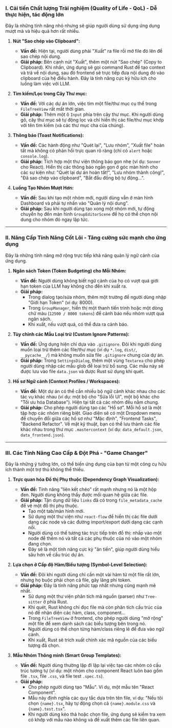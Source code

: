 ### I. Cải tiến Chất lượng Trải nghiệm (Quality of Life - QoL) - Dễ thực hiện, tác động lớn

Đây là những tính năng nhỏ nhưng sẽ giúp người dùng sử dụng ứng dụng mượt mà và hiệu quả hơn rất nhiều.

1.  **Nút "Sao chép vào Clipboard":**

    - **Vấn đề:** Hiện tại, người dùng phải "Xuất" ra file rồi mở file đó lên để sao chép nội dung.
    - **Giải pháp:** Bên cạnh nút "Xuất", thêm một nút "Sao chép" (Copy to Clipboard). Khi nhấn, ứng dụng sẽ gọi command Rust để tạo context và trả về nội dung, sau đó frontend sẽ trực tiếp đưa nội dung đó vào clipboard của hệ điều hành. Đây là tính năng cực kỳ hữu ích cho luồng làm việc với LLM.

2.  **Tìm kiếm/Lọc trong Cây Thư mục:**

    - **Vấn đề:** Với các dự án lớn, việc tìm một file/thư mục cụ thể trong `FileTreeView` rất mất thời gian.
    - **Giải pháp:** Thêm một ô `Input` phía trên cây thư mục. Khi người dùng gõ, cây thư mục sẽ tự động lọc và chỉ hiển thị các file/thư mục khớp với tên tìm kiếm (và các thư mục cha của chúng).

3.  **Thông báo (Toast Notifications):**

    - **Vấn đề:** Các hành động như "Quét lại", "Lưu nhóm", "Xuất file" hoàn tất mà không có phản hồi trực quan rõ ràng (chỉ có `alert` hoặc `console.log`).
    - **Giải pháp:** Tích hợp một thư viện thông báo gọn nhẹ (ví dụ: `Sonner` cho React). Hiển thị các thông báo ngắn gọn ở góc màn hình cho các sự kiện như: "Quét lại dự án hoàn tất!", "Lưu nhóm thành công!", "Đã sao chép vào clipboard", "Bắt đầu đồng bộ tự động...".

4.  **Luồng Tạo Nhóm Mượt Hơn:**
    - **Vấn đề:** Sau khi tạo một nhóm mới, người dùng vẫn ở màn hình Dashboard và phải tự nhấn vào "Quản lý nội dung".
    - **Giải pháp:** Sau khi người dùng tạo xong một nhóm mới, tự động chuyển họ đến màn hình `GroupEditorScene` để họ có thể chọn nội dung cho nhóm đó ngay lập tức.

---

### II. Nâng Cấp Tính Năng Cốt Lõi - Tăng cường sức mạnh cho ứng dụng

Đây là những tính năng mở rộng trực tiếp khả năng quản lý ngữ cảnh của ứng dụng.

1.  **Ngân sách Token (Token Budgeting) cho Mỗi Nhóm:**

    - **Vấn đề:** Người dùng không biết ngữ cảnh của họ có vượt quá giới hạn token của LLM hay không cho đến khi xuất ra.
    - **Giải pháp:**
      - Trong dialog tạo/sửa nhóm, thêm một trường để người dùng nhập "Giới hạn Token" (ví dụ: 8000).
      - Trong `GroupManager`, hiển thị một thanh tiến trình hoặc một dòng chữ màu (`12500 / 8000 tokens`) để cảnh báo nếu nhóm vượt quá ngân sách.
      - Khi xuất, nếu vượt quá, có thể đưa ra cảnh báo.

2.  **Tùy chỉnh các Mẫu Loại trừ (Custom Ignore Patterns):**

    - **Vấn đề:** Ứng dụng hiện chỉ dựa vào `.gitignore`. Đôi khi người dùng muốn loại trừ thêm các file/thư mục (ví dụ `*.log`, `dist/`, `__pycache__/`) mà không muốn sửa file `.gitignore` chung của dự án.
    - **Giải pháp:** Trong `SettingsDialog`, thêm một vùng `Textarea` cho phép người dùng nhập các mẫu glob để loại trừ bổ sung. Các mẫu này sẽ được lưu vào file `data.json` và được Rust sử dụng khi quét.

3.  **Hồ sơ Ngữ cảnh (Context Profiles / Workspaces):**
    - **Vấn đề:** Một dự án có thể cần nhiều bộ ngữ cảnh khác nhau cho các tác vụ khác nhau (ví dụ: một bộ cho "Sửa lỗi UI", một bộ khác cho "Tối ưu hóa Database"). Hiện tại tất cả các nhóm đều nằm chung.
    - **Giải pháp:** Cho phép người dùng tạo các "Hồ sơ". Mỗi hồ sơ là một tập hợp các nhóm riêng biệt. Giao diện sẽ có một Dropdown menu để chuyển đổi giữa các hồ sơ như "Mặc định", "Frontend Tasks", "Backend Refactor". Về mặt kỹ thuật, bạn có thể lưu thành các file khác nhau trong thư mục `.mastercontext` (ví dụ: `data_default.json`, `data_frontend.json`).

---

### III. Các Tính Năng Cao Cấp & Đột Phá - "Game Changer"

Đây là những ý tưởng lớn, có thể biến ứng dụng của bạn từ một công cụ hữu ích thành một trợ thủ không thể thiếu.

1.  **Trực quan hóa Đồ thị Phụ thuộc (Dependency Graph Visualization):**

    - **Vấn đề:** Tính năng "liên kết chéo" rất mạnh nhưng nó là một hộp đen. Người dùng không thấy được mối quan hệ giữa các file.
    - **Giải pháp:** Tận dụng dữ liệu `links` đã có trong `file_metadata_cache` để vẽ một đồ thị phụ thuộc.
      - Tạo một tab/màn hình mới.
      - Sử dụng một thư viện như `react-flow` để hiển thị các file dưới dạng các node và các đường import/export dưới dạng các cạnh nối.
      - Người dùng có thể tương tác trực tiếp trên đồ thị: nhấp vào một node để thêm nó và tất cả các phụ thuộc của nó vào một nhóm đang chọn.
      - Đây sẽ là một tính năng cực kỳ "ăn tiền", giúp người dùng hiểu sâu hơn về cấu trúc dự án.

2.  **Lựa chọn ở Cấp độ Hàm/Biểu tượng (Symbol-Level Selection):**

    - **Vấn đề:** Đôi khi người dùng chỉ cần một vài hàm từ một file rất lớn, nhưng họ buộc phải chọn cả file, gây lãng phí token.
    - **Giải pháp:** Đây là tính năng phức tạp nhất nhưng cũng mạnh mẽ nhất.
      - Sử dụng một thư viện phân tích mã nguồn (parser) như `Tree-sitter` ở phía Rust.
      - Khi quét, Rust không chỉ đọc file mà còn phân tích cấu trúc của nó để nhận diện các hàm, class, component...
      - Trong `FileTreeView` ở frontend, cho phép người dùng "mở rộng" một file để xem danh sách các biểu tượng bên trong nó.
      - Người dùng có thể chọn từng hàm/class riêng lẻ để đưa vào ngữ cảnh.
      - Khi xuất, Rust sẽ trích xuất chính xác mã nguồn của các biểu tượng đã chọn.

3.  **Mẫu Nhóm Thông minh (Smart Group Templates):**
    - **Vấn đề:** Người dùng thường lặp đi lặp lại việc tạo các nhóm có cấu trúc tương tự (ví dụ: một nhóm cho component React luôn bao gồm file `.tsx`, file `.css`, và file test `.spec.ts`).
    - **Giải pháp:**
      - Cho phép người dùng tạo "Mẫu". Ví dụ, một mẫu tên "React Component".
      - Mẫu này định nghĩa các quy tắc dựa trên tên file, ví dụ: "Nếu tôi chọn `{name}.tsx`, hãy tự động chọn cả `{name}.module.css` và `{name}.test.tsx`".
      - Khi người dùng kéo thả hoặc chọn file, ứng dụng sẽ kiểm tra xem có khớp với mẫu nào không và đề xuất thêm các file liên quan.

